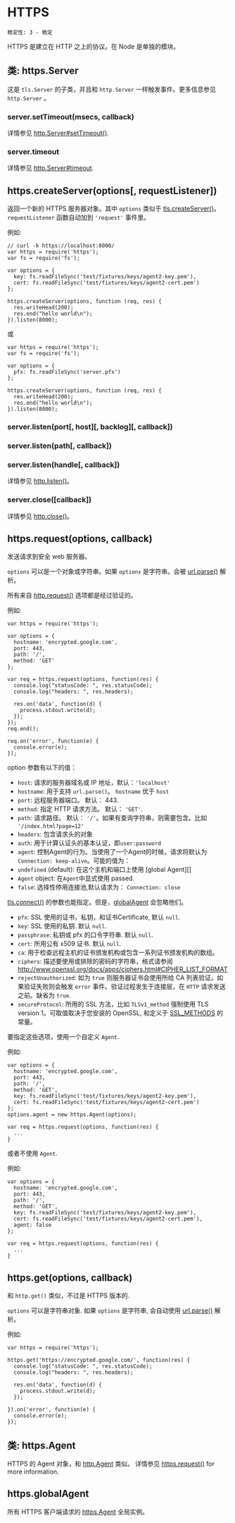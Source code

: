 # HTTPS

    稳定性: 3 - 稳定

HTTPS 是建立在 HTTP 之上的协议。在 Node 是单独的模块。

## 类: https.Server

这是 `tls.Server` 的子类，并且和 `http.Server` 一样触发事件。更多信息参见  `http.Server` 。

### server.setTimeout(msecs, callback)

详情参见  [http.Server#setTimeout()][].

### server.timeout

详情参见  [http.Server#timeout][].

## https.createServer(options[, requestListener])

返回一个新的 HTTPS 服务器对象。其中 `options` 类似于 [tls.createServer()][]。 `requestListener` 函数自动加到 `'request'` 事件里。

例如:

    // curl -k https://localhost:8000/
    var https = require('https');
    var fs = require('fs');

    var options = {
      key: fs.readFileSync('test/fixtures/keys/agent2-key.pem'),
      cert: fs.readFileSync('test/fixtures/keys/agent2-cert.pem')
    };

    https.createServer(options, function (req, res) {
      res.writeHead(200);
      res.end("hello world\n");
    }).listen(8000);

或

    var https = require('https');
    var fs = require('fs');

    var options = {
      pfx: fs.readFileSync('server.pfx')
    };

    https.createServer(options, function (req, res) {
      res.writeHead(200);
      res.end("hello world\n");
    }).listen(8000);


### server.listen(port[, host][, backlog][, callback])
### server.listen(path[, callback])
### server.listen(handle[, callback])

详情参见  [http.listen()][]。

### server.close([callback])

详情参见  [http.close()][]。

## https.request(options, callback)

发送请求到安全 web 服务器。

`options` 可以是一个对象或字符串。如果 `options` 是字符串。会被 [url.parse()](url.html#url.parse) 解析。

所有来自 [http.request()][] 选项都是经过验证的。

例如:

    var https = require('https');

    var options = {
      hostname: 'encrypted.google.com',
      port: 443,
      path: '/',
      method: 'GET'
    };

    var req = https.request(options, function(res) {
      console.log("statusCode: ", res.statusCode);
      console.log("headers: ", res.headers);

      res.on('data', function(d) {
        process.stdout.write(d);
      });
    });
    req.end();

    req.on('error', function(e) {
      console.error(e);
    });

option 参数有以下的值：

- `host`: 请求的服务器域名或 IP 地址，默认：`'localhost'`
- `hostname`: 用于支持 `url.parse()`。 `hostname` 优于 `host`
- `port`: 远程服务器端口。 默认： 443.
- `method`: 指定 HTTP 请求方法。 默认： `'GET'`.
- `path`: 请求路径。 默认： `'/'`。如果有查询字符串，则需要包含。比如 `'/index.html?page=12'`
- `headers`: 包含请求头的对象
- `auth`: 用于计算认证头的基本认证，即`user:password`
- `agent`: 控制Agent的行为。当使用了一个Agent的时候，请求将默认为`Connection: keep-alive`。可能的值为：
 - `undefined` (default): 在这个主机和端口上使用 [global Agent][]
 - `Agent` object: 在`Agent`中显式使用 passed.
 - `false`: 选择性停用连接池,默认请求为： `Connection: close`

[tls.connect()][] 的参数也能指定。但是，[globalAgent][] 会忽略他们。

- `pfx`: SSL 使用的证书，私钥，和证书Certificate, 默认 `null`.
- `key`: SSL 使用的私钥. 默认 `null`.
- `passphrase`: 私钥或 pfx 的口令字符串. 默认 `null`.
- `cert`: 所用公有 x509 证书. 默认 `null`.
- `ca`: 用于检查远程主机的证书颁发机构或包含一系列证书颁发机构的数组。
- `ciphers`: 描述要使用或排除的密码的字符串，格式请参阅
  <http://www.openssl.org/docs/apps/ciphers.html#CIPHER_LIST_FORMAT>
- `rejectUnauthorized`: 如为 `true` 则服务器证书会使用所给 CA 列表验证。如果验证失败则会触发 `error` 事件。验证过程发生于连接层，在 `HTTP` 请求发送之前。缺省为 `true`.
- `secureProtocol`: 所用的 SSL 方法，比如 `TLSv1_method` 强制使用 TLS version 1。可取值取决于您安装的 OpenSSL, 和定义于 [SSL_METHODS][] 的常量。

要指定这些选项，使用一个自定义 `Agent`.

例如:

    var options = {
      hostname: 'encrypted.google.com',
      port: 443,
      path: '/',
      method: 'GET',
      key: fs.readFileSync('test/fixtures/keys/agent2-key.pem'),
      cert: fs.readFileSync('test/fixtures/keys/agent2-cert.pem')
    };
    options.agent = new https.Agent(options);

    var req = https.request(options, function(res) {
      ...
    }

或者不使用 `Agent`.

例如:

    var options = {
      hostname: 'encrypted.google.com',
      port: 443,
      path: '/',
      method: 'GET',
      key: fs.readFileSync('test/fixtures/keys/agent2-key.pem'),
      cert: fs.readFileSync('test/fixtures/keys/agent2-cert.pem'),
      agent: false
    };

    var req = https.request(options, function(res) {
      ...
    }

## https.get(options, callback)

和 `http.get()` 类似，不过是 HTTPS 版本的.

`options` 可以是字符串对象. 如果 `options` 是字符串, 会自动使用 [url.parse()](url.html#url.parse) 解析。

例如:

    var https = require('https');

    https.get('https://encrypted.google.com/', function(res) {
      console.log("statusCode: ", res.statusCode);
      console.log("headers: ", res.headers);

      res.on('data', function(d) {
        process.stdout.write(d);
      });

    }).on('error', function(e) {
      console.error(e);
    });


## 类: https.Agent

HTTPS 的 Agent 对象，和 [http.Agent][] 类似。 详情参见  [https.request()][]
for more information.


## https.globalAgent

所有 HTTPS 客户端请求的 [https.Agent][] 全局实例。

[http.Server#setTimeout()]: http.html#http_server_settimeout_msecs_callback
[http.Server#timeout]: http.html#http_server_timeout
[Agent]: #https_class_https_agent
[globalAgent]: #https_https_globalagent
[http.listen()]: http.html#http_server_listen_port_hostname_backlog_callback
[http.close()]: http.html#http_server_close_callback
[http.Agent]: http.html#http_class_http_agent
[http.request()]: http.html#http_http_request_options_callback
[https.Agent]: #https_class_https_agent
[https.request()]: #https_https_request_options_callback
[tls.connect()]: tls.html#tls_tls_connect_options_callback
[tls.createServer()]: tls.html#tls_tls_createserver_options_secureconnectionlistener
[SSL_METHODS]: http://www.openssl.org/docs/ssl/ssl.html#DEALING_WITH_PROTOCOL_METHODS
